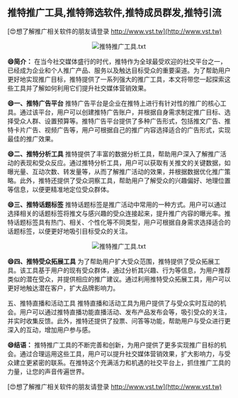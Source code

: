 ## **推特推广工具,推特筛选软件,推特成员群发,推特引流**

[😍想了解推广相关软件的朋友请登录 http://www.vst.tw](http://www.vst.tw)

 <center><img src="https://vst.tw/MP4/tuiguang/png/8.png" alt="推特推广工具.txt"></center>

**😄简介：**
在当今社交媒体盛行的时代，推特作为全球最受欢迎的社交平台之一，已经成为企业和个人推广产品、服务以及触达目标受众的重要渠道。为了帮助用户更好地实现推广目标，推特提供了一系列强大的推广工具，本文将带您一起探索这些工具并了解如何利用它们提升社交媒体营销效果。

**😄一、推特广告平台**
推特广告平台是企业在推特上进行有针对性的推广的核心工具。通过该平台，用户可以创建推特广告账户，并根据自身需求制定推广目标、选择受众人群、设置预算等。推特广告平台提供了多种广告形式，包括推文广告、推特卡片广告、视频广告等，用户可根据自己的推广内容选择适合的广告形式，实现最佳的推广效果。

**😄二、推特分析工具**
推特提供了丰富的数据分析工具，帮助用户深入了解推广活动的表现和受众反应。通过推特分析工具，用户可以获取有关推文的关键数据，如曝光量、互动次数、转发量等，从而了解推广活动的效果，并根据数据优化推广策略。此外，推特还提供了受众洞察工具，帮助用户了解受众的兴趣偏好、地理位置等信息，以便更精准地定位受众群体。

**😄三、推特话题标签**
推特话题标签是推广活动中常用的一种方式。用户可以通过选择相关的话题标签将推文与感兴趣的受众连接起来，提升推广内容的曝光率。推特话题标签具有热门、相关、个性化等不同类型，用户可根据自身需求选择适合的话题标签，以便更好地吸引目标受众的关注。

 <center><img src="https://vst.tw/MP4/tuiguang/png/7.png" alt="推特推广工具.txt"></center>

**😄四、推特受众拓展工具**
为了帮助用户扩大受众范围，推特提供了受众拓展工具。该工具基于用户的现有受众群体，通过分析其兴趣、行为等信息，为用户推荐类似的潜在受众，并提供相应的推广建议。通过利用推特受众拓展工具，用户可以更好地触达潜在客户，扩大品牌影响力。

五、推特直播和活动工具
推特直播和活动工具为用户提供了与受众实时互动的机会。用户可以通过推特直播功能直播活动、发布产品发布会等，吸引受众的关注，并实时收集反馈。此外，推特还提供了投票、问答等功能，帮助用户与受众进行更深入的互动，增加用户参与感。

**😄结语：**
推特推广工具的不断完善和创新，为用户提供了更多实现推广目标的机会。通过合理运用这些工具，用户可以提升社交媒体营销效果，扩大影响力，与受众建立更紧密的联系。在推特这个充满活力和机遇的社交平台上，抓住推广工具的力量，让您的声音传遍世界。

[😍想了解推广相关软件的朋友请登录 http://www.vst.tw](http://www.vst.tw)



